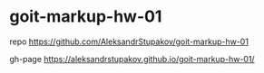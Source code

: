 # goit-markup-hw-01

repo https://github.com/AleksandrStupakov/goit-markup-hw-01

gh-page https://aleksandrstupakov.github.io/goit-markup-hw-01/
